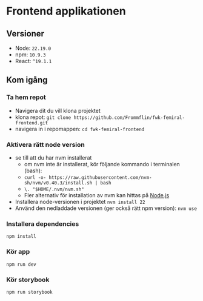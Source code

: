 # Frontend applikationen

## Versioner

- Node: `22.19.0`
- npm: `10.9.3`
- React: `^19.1.1`

## Kom igång

### Ta hem repot

- Navigera dit du vill klona projektet
- klona repot: `git clone https://github.com/Frommflin/fwk-femiral-frontend.git`
- navigera in i repomappen: `cd fwk-femiral-frontend`

### Aktivera rätt node version

- se till att du har nvm installerat
  - om nvm inte är installerat, kör följande kommando i terminalen (bash):
  - `curl -o- https://raw.githubusercontent.com/nvm-sh/nvm/v0.40.3/install.sh | bash`
  - `\. "$HOME/.nvm/nvm.sh"`
  - Fler alternativ för installation av nvm kan hittas på [Node.js](https://nodejs.org/en/download)
- Installera node-versionen i projektet `nvm install 22`
- Använd den nedladdade versionen (ger också rätt npm version): `nvm use`

### Installera dependencies

`npm install`

### Kör app

`npm run dev`

### Kör storybook

`npm run storybook`
